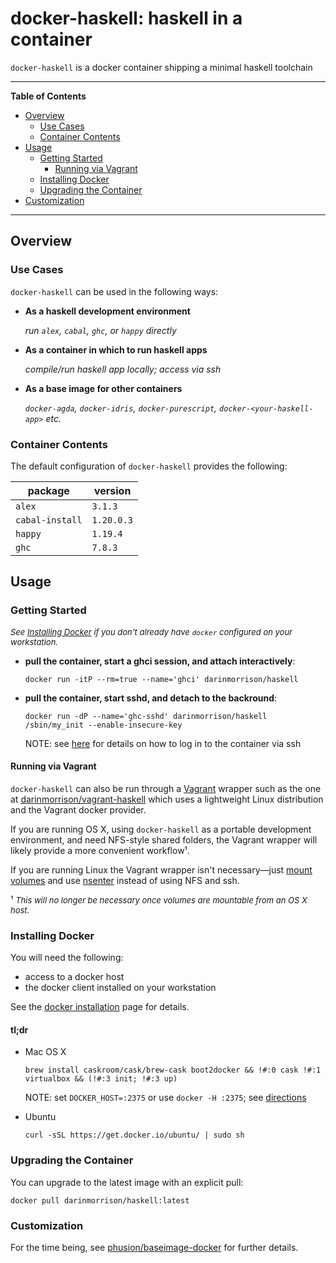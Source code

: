 # docker-haskell: haskell in a container

`docker-haskell` is a docker container shipping a minimal haskell toolchain

---

**Table of Contents**

*   [Overview](#overview)
    *   [Use Cases](#use_cases)
    *   [Container Contents](#container_contents)
*   [Usage](#usage)
    *   [Getting Started](#getting_started)
        *   [Running via Vagrant](#running_via_vagrant)
    *   [Installing Docker](#installing_docker)
    *   [Upgrading the Container](#upgrading_the_container)
*   [Customization](#customization)

-----------------------------------------

## Overview

<a name="use_cases"></a>
### Use Cases

`docker-haskell` can be used in the following ways:

*   **As a haskell development environment**

     _run `alex`, `cabal`, `ghc`, or `happy` directly_

*   **As a container in which to run haskell apps**

    _compile/run haskell app locally; access via ssh_

*   **As a base image for other containers**

    _`docker-agda`, `docker-idris`, `docker-purescript`, `docker-<your-haskell-app>` etc._

<a name="container_contents"></a>
### Container Contents

The default configuration of `docker-haskell` provides the following:

| package         | version    |
|-----------------|------------|
| `alex`          | `3.1.3`    |
| `cabal-install` | `1.20.0.3` |
| `happy`         | `1.19.4`   |
| `ghc`           | `7.8.3`    |

## Usage

<a name="getting_started"></a>
### Getting Started

<span style='font-size: small;'>_See [Installing Docker](https://github.com/darinmorrison/docker-haskell#requirements) if you don't already have `docker` configured on your workstation._</span>

*   **pull the container, start a ghci session, and attach interactively**:

        docker run -itP --rm=true --name='ghci' darinmorrison/haskell

*   **pull the container, start sshd, and detach to the backround**:

        docker run -dP --name='ghc-sshd' darinmorrison/haskell /sbin/my_init --enable-insecure-key

      NOTE: see [here](https://github.com/phusion/baseimage-docker#login-to-the-container-or-running-a-command-inside-it-via-ssh) for details on how to log in to the container via ssh

<a name="running_via_vagrant"></a>
#### Running via Vagrant

`docker-haskell` can also be run through a [Vagrant](http://www.vagrantup.com/) wrapper such as the one at [darinmorrison/vagrant-haskell](https://github.com/darinmorrison/vagrant-haskell) which uses a lightweight Linux distribution and the Vagrant docker provider.

If you are running OS X, using `docker-haskell` as a portable development environment, and need NFS-style shared folders, the Vagrant wrapper will likely provide a more convenient workflow¹.

If you are running Linux the Vagrant wrapper isn't necessary—just [mount volumes](https://docs.docker.com/userguide/dockervolumes) and use [nsenter](https://github.com/jpetazzo/nsenter) instead of using NFS and ssh.

¹ <span style='font-size: small;'>_This will no longer be necessary once volumes are mountable from an OS X host._</span>

<a name="installing_docker"></a>
### Installing Docker

You will need the following:

*   access to a docker host
*   the docker client installed on your workstation

See the [docker installation](https://docs.docker.com/installation/) page for details.

#### tl;dr

*   Mac OS X

        brew install caskroom/cask/brew-cask boot2docker && !#:0 cask !#:1 virtualbox && (!#:3 init; !#:3 up)

      NOTE: set `DOCKER_HOST=:2375` or use `docker -H :2375`; see [directions](https://github.com/boot2docker/boot2docker#how-to-use)

*   Ubuntu

        curl -sSL https://get.docker.io/ubuntu/ | sudo sh

<a name="upgrading_the_container"></a>
### Upgrading the Container

You can upgrade to the latest image with an explicit pull:

    docker pull darinmorrison/haskell:latest

### Customization

For the time being, see [phusion/baseimage-docker](https://github.com/phusion/baseimage-docker) for further details.
